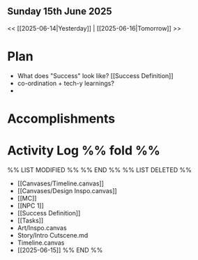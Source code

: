 ## Sunday 15th June 2025 
<< [[2025-06-14|Yesterday]] | [[2025-06-16|Tomorrow]] >>

# Plan
- What does "Success" look like? [[Success Definition]] 
- co-ordination + tech-y learnings?
- 


# Accomplishments






# Activity Log %% fold %% 
%% LIST MODIFIED %%
%% END %%
%% LIST DELETED %%
- [[Canvases/Timeline.canvas]]
- [[Canvases/Design Inspo.canvas]]
- [[MC]]
- [[NPC 1]]
- [[Success Definition]]
- [[Tasks]]
- Art/Inspo.canvas
- Story/Intro Cutscene.md
- Timeline.canvas
- [[2025-06-15]]
%% END %%